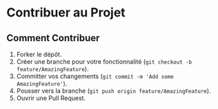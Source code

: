 # Contribuer au Projet

## Comment Contribuer

1. Forker le dépôt.
2. Créer une branche pour votre fonctionnalité (`git checkout -b feature/AmazingFeature`).
3. Committer vos changements (`git commit -m 'Add some AmazingFeature'`).
4. Pousser vers la branche (`git push origin feature/AmazingFeature`).
5. Ouvrir une Pull Request.
